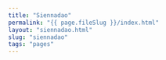 ```yaml
---
title: "Siennadao"
permalink: "{{ page.fileSlug }}/index.html"
layout: "siennadao.html"
slug: "siennadao"
tags: "pages"
---
```



